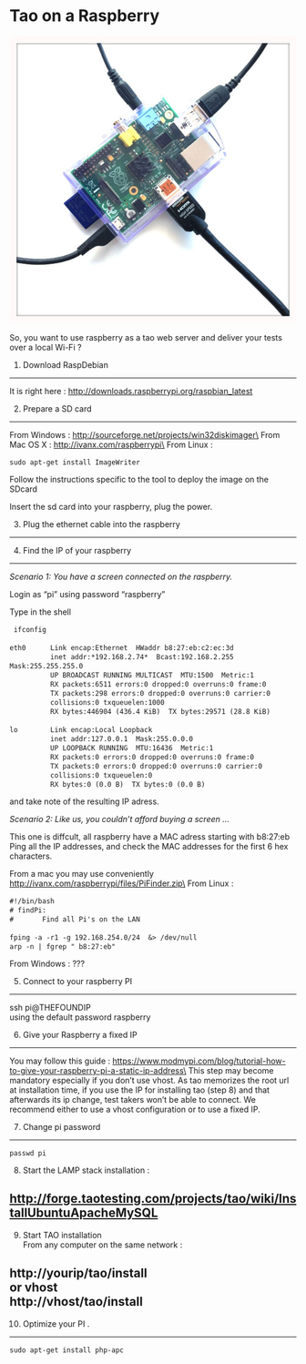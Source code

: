 <!--
created_at: '2013-10-10 18:13:43'
updated_at: '2013-10-11 10:25:58'
authors:
    - 'Patrick Plichart'
tags: {  }
-->

Tao on a Raspberry
==================

![](resources/raspberry-pi-7.jpg)<br/>

So, you want to use raspberry as a tao web server and deliver your tests over a local Wi-Fi ?

1. Download RaspDebian
----------------------

It is right here : http://downloads.raspberrypi.org/raspbian_latest

2. Prepare a SD card
--------------------

From Windows : http://sourceforge.net/projects/win32diskimager\
From Mac OS X : http://ivanx.com/raspberrypi\
From Linux :

    sudo apt-get install ImageWriter

Follow the instructions specific to the tool to deploy the image on the SDcard

Insert the sd card into your raspberry, plug the power.

3. Plug the ethernet cable into the raspberry
---------------------------------------------

4. Find the IP of your raspberry
--------------------------------

*Scenario 1: You have a screen connected on the raspberry.*

Login as “pi” using password “raspberry”<br/>

Type in the shell

     ifconfig

    eth0      Link encap:Ethernet  HWaddr b8:27:eb:c2:ec:3d
              inet addr:*192.168.2.74*  Bcast:192.168.2.255  Mask:255.255.255.0
              UP BROADCAST RUNNING MULTICAST  MTU:1500  Metric:1
              RX packets:6511 errors:0 dropped:0 overruns:0 frame:0
              TX packets:298 errors:0 dropped:0 overruns:0 carrier:0
              collisions:0 txqueuelen:1000
              RX bytes:446904 (436.4 KiB)  TX bytes:29571 (28.8 KiB)

    lo        Link encap:Local Loopback
              inet addr:127.0.0.1  Mask:255.0.0.0
              UP LOOPBACK RUNNING  MTU:16436  Metric:1
              RX packets:0 errors:0 dropped:0 overruns:0 frame:0
              TX packets:0 errors:0 dropped:0 overruns:0 carrier:0
              collisions:0 txqueuelen:0
              RX bytes:0 (0.0 B)  TX bytes:0 (0.0 B)

and take note of the resulting IP adress.

*Scenario 2: Like us, you couldn’t afford buying a screen …*

This one is diffcult, all raspberry have a MAC adress starting with b8:27:eb\
Ping all the IP addresses, and check the MAC addresses for the first 6 hex characters.<br/>

From a mac you may use conveniently http://ivanx.com/raspberrypi/files/PiFinder.zip\
From Linux :

    #!/bin/bash
    # findPi:
    #       Find all Pi's on the LAN

    fping -a -r1 -g 192.168.254.0/24  &> /dev/null
    arp -n | fgrep " b8:27:eb"

From Windows : ???

5. Connect to your raspberry PI
-------------------------------

ssh pi@THEFOUNDIP\
using the default password raspberry

6. Give your Raspberry a fixed IP
---------------------------------

You may follow this guide : https://www.modmypi.com/blog/tutorial-how-to-give-your-raspberry-pi-a-static-ip-address\
This step may become mandatory especially if you don’t use vhost. As tao memorizes the root url at installation time, if you use the IP for installing tao (step 8) and that afterwards its ip change, test takers won’t be able to connect. We recommend either to use a vhost configuration or to use a fixed IP.

7. Change pi password
---------------------

    passwd pi

8. Start the LAMP stack installation :<br/>

http://forge.taotesting.com/projects/tao/wiki/InstallUbuntuApacheMySQL
----------------------------------------------------------------------

9. Start TAO installation\
From any computer on the same network :<br/>

http://yourip/tao/install\
or vhost\
http://vhost/tao/install
----------------------------------------

10. Optimize your PI .
----------------------

    sudo apt-get install php-apc

